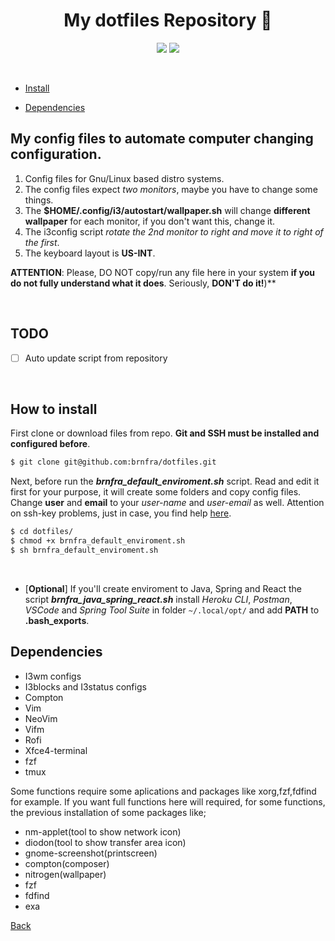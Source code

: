 <h1 align="center">My dotfiles Repository 🐧</h1>


<p align="center">
<img src="https://img.shields.io/badge/bash-script-brightgreen" />
<img src="https://img.shields.io/badge/linux-enviroment-blue" />
</p>

<br>

- [Install](https://github.com/brnfra/dotfiles#how-to-install)


- [Dependencies](https://github.com/brnfra/dotfiles#dependencies)

## My config files to automate computer changing configuration.

1. Config files for Gnu/Linux based distro systems.
2. The config files expect *two monitors*, maybe you have to change some things.
3. The **$HOME/.config/i3/autostart/wallpaper.sh** will change **different wallpaper** for
   each monitor, if you don't want this, change it.
4. The i3config script _rotate the 2nd monitor to right and move it to right of the
   first_.
5. The keyboard layout is **US-INT**.

**ATTENTION**: Please, DO NOT copy/run any file here in your system **if you do not fully understand what it does**. Seriously, **DON'T do it!**)**

<br>

## TODO

- [ ] Auto update script from repository

<br>

## How to install
 
 First clone or download files from repo. **Git and SSH must be installed and configured before**.

```bash
$ git clone git@github.com:brnfra/dotfiles.git
```
Next, before run the ___brnfra_default_enviroment.sh___ script. Read and edit it first for your purpose, it will create some folders and copy config files. 
Change **user** and **email** to your *user-name* and *user-email* as well. Attention on ssh-key problems, just in case, you find help [here](https://docs.github.com/pt/authentication/connecting-to-github-with-ssh).

```bash
$ cd dotfiles/
$ chmod +x brnfra_default_enviroment.sh
$ sh brnfra_default_enviroment.sh
```
<br>

- [**Optional**] If you'll create enviroment to Java, Spring and React the script ___brnfra_java_spring_react.sh___ install *Heroku CLI*, *Postman*, *VSCode* and *Spring Tool Suite* in folder ```~/.local/opt/``` and add **PATH** to **.bash_exports**.

## Dependencies

- I3wm configs
- I3blocks and I3status configs
- Compton
- Vim
- NeoVim
- Vifm
- Rofi
- Xfce4-terminal
- fzf
- tmux 

Some functions require some aplications and packages like xorg,fzf,fdfind for example.
If you want full functions here will required, for some functions, the previous installation of some packages like;

- nm-applet(tool to show network icon)
- diodon(tool to show transfer area icon)
- gnome-screenshot(printscreen)
- compton(composer)
- nitrogen(wallpaper)
- fzf
- fdfind
- exa


[Back](https://github.com/brnfra/dotfiles#my-dotfiles-repository-)
